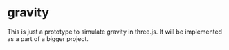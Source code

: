 # gravity
This is just a prototype to simulate gravity in three.js. It will be implemented as a part of a bigger project. 
